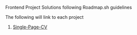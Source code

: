 Frontend Project Solutions following Roadmap.sh guidelines

The following will link to each project
1. [Single-Page-CV](MyCVPage)

